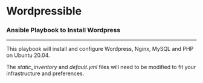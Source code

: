 # Wordpressible
### Ansible Playbook to Install Wordpress
___
This playbook will install and configure Wordpress, Nginx, MySQL and PHP on Ubuntu 20.04.

The *static_inventory* and *default.yml* files will need to be modified to fit your infrastructure and preferences. 